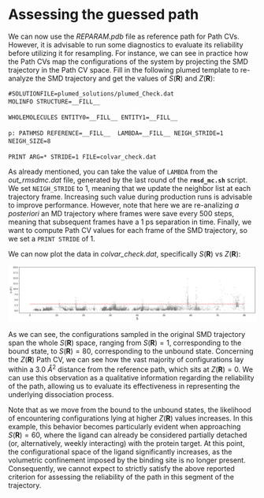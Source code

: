 # Assessing the guessed path

We can now use the *REPARAM.pdb* file as reference path for Path CVs. However, it is advisable to run some diagnostics to evaluate its reliability before utilizing it for resampling. For instance, we can see in practice how the Path CVs map the configurations of the system by projecting the SMD trajectory in the Path CV space. Fill in the following plumed template to re-analyze the SMD trajectory and get the values of $S(\mathbf{R})$ and $Z(\mathbf{R})$: 

```
#SOLUTIONFILE=plumed_solutions/plumed_Check.dat
MOLINFO STRUCTURE=__FILL__

WHOLEMOLECULES ENTITY0=__FILL__ ENTITY1=__FILL__

p: PATHMSD REFERENCE=__FILL__  LAMBDA=__FILL__ NEIGH_STRIDE=1 NEIGH_SIZE=8

PRINT ARG=* STRIDE=1 FILE=colvar_check.dat
```
As already mentioned, you can take the value of ``LAMBDA`` from the *out_rmsdmc.dat* file, generated by the last round of the **``rmsd_mc.sh``** script. We set ``NEIGH_STRIDE`` to 1, meaning that we update the neighbor list at each trajectory frame. Increasing such value during production runs is advisable to improve performance. However, note that here we are re-analizing _a posteriori_ an MD trajectory where frames were save every 500 steps, meaning that subsequent frames have a 1 ps separation in time. Finally, we want to compute Path CV values for each frame of the SMD trajectory, so we set a ``PRINT STRIDE`` of 1.

We can now plot the data in *colvar_check.dat*, specifically $S(\mathbf{R})$ vs $Z(\mathbf{R})$:

![path_projection](figures/path_projection.png "Figure")

As we can see, the configurations sampled in the original SMD trajectory span the whole $S(\mathbf{R})$ space, ranging from $S(\mathbf{R})=1$, corresponding to the bound state, to $S(\mathbf{R})=80$, corresponding to the unbound state. Concerning the $Z(\mathbf{R})$ Path CV, we can see how the vast majority of configurations lay within a 3.0 $Å^2$ distance from the reference path, which sits at $Z(\mathbf{R})=0$. We can use this observation as a qualitative information regarding the reliability of the path, allowing us to evaluate its effectiveness in representing the underlying dissociation process. 

Note that as we move from the bound to the unbound states, the likelihood of encountering configurations lying at higher $Z(\mathbf{R})$ values increases. In this example, this behavior becomes particularly evident when approaching $S(\mathbf{R})=60$, where the ligand can already be considered partially detached (or, alternatively, weekly interacting)
 with the protein target. At this point, the configurational space of the ligand significantly increases, as the volumetric confinement imposed by the binding site is no longer present. Consequently, we cannot expect to strictly satisfy the above reported criterion for assessing the reliability of the path in this segment of the trajectory.


